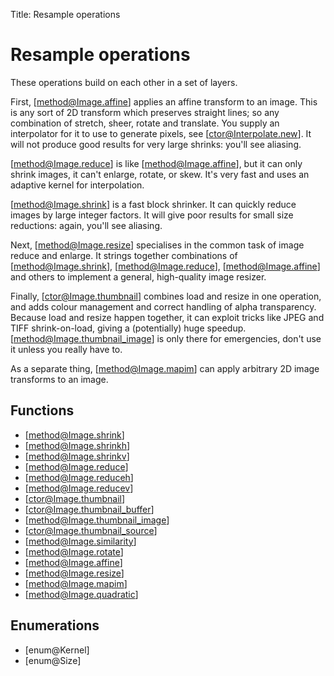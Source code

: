 Title: Resample operations

<!-- libvips/resample -->

# Resample operations

These operations build on each other in a set of layers.

First, [method@Image.affine] applies an affine transform to an image. This
is any sort of 2D transform which preserves straight lines; so any combination
of stretch, sheer, rotate and translate. You supply an interpolator for it to
use to generate pixels, see [ctor@Interpolate.new]. It will not produce good
results for very large shrinks: you'll see aliasing.

[method@Image.reduce] is like [method@Image.affine], but it can only shrink
images, it can't enlarge, rotate, or skew. It's very fast and uses an adaptive
kernel for interpolation.

[method@Image.shrink] is a fast block shrinker. It can quickly reduce images
by large integer factors. It will give poor results for small size reductions:
again, you'll see aliasing.

Next, [method@Image.resize] specialises in the common task of image reduce and
enlarge. It strings together combinations of [method@Image.shrink],
[method@Image.reduce], [method@Image.affine] and others to implement a general,
high-quality image resizer.

Finally, [ctor@Image.thumbnail] combines load and resize in one operation, and
adds colour management and correct handling of alpha transparency. Because
load and resize happen together, it can exploit tricks like JPEG and TIFF
shrink-on-load, giving a (potentially) huge speedup. 
[method@Image.thumbnail_image] is only there for emergencies, don't use it
unless you really have to.

As a separate thing, [method@Image.mapim] can apply arbitrary 2D image
transforms to an image.

## Functions

* [method@Image.shrink]
* [method@Image.shrinkh]
* [method@Image.shrinkv]
* [method@Image.reduce]
* [method@Image.reduceh]
* [method@Image.reducev]
* [ctor@Image.thumbnail]
* [ctor@Image.thumbnail_buffer]
* [method@Image.thumbnail_image]
* [ctor@Image.thumbnail_source]
* [method@Image.similarity]
* [method@Image.rotate]
* [method@Image.affine]
* [method@Image.resize]
* [method@Image.mapim]
* [method@Image.quadratic]

## Enumerations

* [enum@Kernel]
* [enum@Size]
